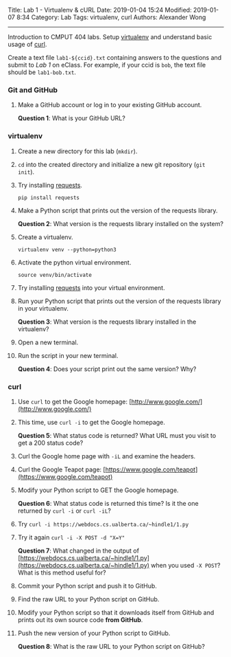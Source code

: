 Title: Lab 1 - Virtualenv & cURL
Date: 2019-01-04 15:24
Modified: 2019-01-07 8:34
Category: Lab
Tags: virtualenv, curl
Authors: Alexander Wong

----

Introduction to CMPUT 404 labs. Setup [virtualenv](https://docs.python-guide.org/dev/virtualenvs/) and understand basic usage of [curl](https://curl.haxx.se/).

Create a text file `lab1-${ccid}.txt` containing answers to the questions and submit to *Lab 1* on eClass. For example, if your ccid is `bob`, the text file should be `lab1-bob.txt`.

### Git and GitHub

1. Make a GitHub account or log in to your existing GitHub account.

    **Question 1**: What is your GitHub URL?

### virtualenv

1. Create a new directory for this lab (`mkdir`).
1. `cd` into the created directory and initialize a new git repository (`git init`).
1. Try installing [requests](https://pypi.org/project/requests/).

    `pip install requests`

1. Make a Python script that prints out the version of the requests library.

    **Question 2**: What version is the requests library installed on the system?

1. Create a virtualenv.

    `virtualenv venv --python=python3`

1. Activate the python virtual environment.

    `source venv/bin/activate`

1. Try installing [requests](https://pypi.org/project/requests/) into your virtual environment.
1. Run your Python script that prints out the version of the requests library in your virtualenv.

    **Question 3**: What version is the requests library installed in the virtualenv?

1. Open a new terminal.
1. Run the script in your new terminal.

    **Question 4**: Does your script print out the same version? Why?

### curl

1. Use `curl` to get the Google homepage: [http://www.google.com/](http://www.google.com/)
1. This time, use `curl -i` to get the Google homepage.

    **Question 5**: What status code is returned? What URL must you visit to get a 200 status code?

1. Curl the Google home page with `-iL` and examine the headers.
1. Curl the Google Teapot page: [https://www.google.com/teapot](https://www.google.com/teapot)
1. Modify your Python script to GET the Google homepage.

    **Question 6**: What status code is returned this time? Is it the one returned by `curl -i` or `curl -iL`?

1. Try `curl -i https://webdocs.cs.ualberta.ca/~hindle1/1.py`
1. Try it again `curl -i -X POST -d "X=Y"`

    **Question 7**: What changed in the output of [https://webdocs.cs.ualberta.ca/~hindle1/1.py](https://webdocs.cs.ualberta.ca/~hindle1/1.py) when you used `-X POST`? What is this method useful for?

1. Commit your Python script and push it to GitHub.
1. Find the raw URL to your Python script on GitHub.
1. Modify your Python script so that it downloads itself from GitHub and prints out its own source code **from GitHub**.
1. Push the new version of your Python script to GitHub.

    **Question 8**: What is the raw URL to your Python script on GitHub?
